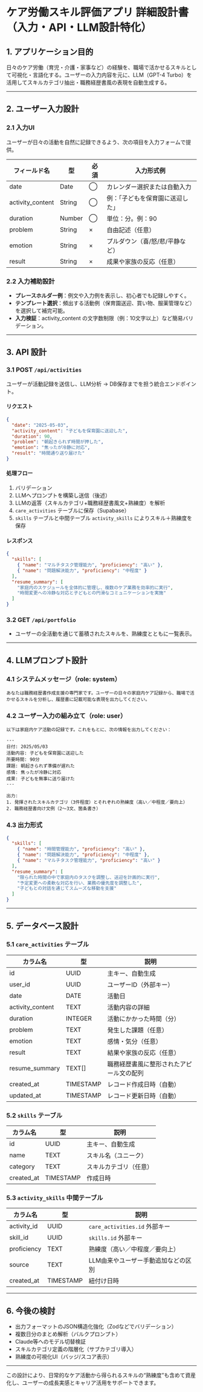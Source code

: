 # ケア労働スキル評価アプリ 詳細設計書（入力・API・LLM設計特化）

## 1. アプリケーション目的

日々のケア労働（育児・介護・家事など）の経験を、職場で活かせるスキルとして可視化・言語化する。ユーザーの入力内容を元に、LLM（GPT-4 Turbo）を活用してスキルカテゴリ抽出・職務経歴書風の表現を自動生成する。

---

## 2. ユーザー入力設計

### 2.1 入力UI

ユーザーが日々の活動を自然に記録できるよう、次の項目を入力フォームで提供。

| フィールド名     | 型     | 必須 | 入力形式例                       |
| ---------------- | ------ | ---- | -------------------------------- |
| date             | Date   | ◯    | カレンダー選択または自動入力     |
| activity_content | String | ◯    | 例：「子どもを保育園に送迎した」 |
| duration         | Number | ◯    | 単位：分。例：90                 |
| problem          | String | ×    | 自由記述（任意）                 |
| emotion          | String | ×    | プルダウン（喜/怒/悲/平静など）  |
| result           | String | ×    | 成果や家族の反応（任意）         |

### 2.2 入力補助設計

- **プレースホルダー例**：例文や入力例を表示し、初心者でも記録しやすく。
- **テンプレート選択**：頻出する活動例（保育園送迎、買い物、服薬管理など）を選択して補完可能。
- **入力検証**：activity_content の文字数制限（例：10文字以上）など簡易バリデーション。

---

## 3. API 設計

### 3.1 POST `/api/activities`

ユーザーが活動記録を送信し、LLM分析 → DB保存までを担う統合エンドポイント。

#### リクエスト

```json
{
  "date": "2025-05-03",
  "activity_content": "子どもを保育園に送迎した",
  "duration": 90,
  "problem": "朝起きられず時間が押した",
  "emotion": "焦ったが冷静に対応",
  "result": "時間通り送り届けた"
}
```

#### 処理フロー

1. バリデーション
2. LLMへプロンプトを構築し送信（後述）
3. LLMの返答（スキルカテゴリ+職務経歴書風文+熟練度）を解析
4. `care_activities` テーブルに保存（Supabase）
5. `skills` テーブルと中間テーブル `activity_skills` によりスキル＋熟練度を保存

#### レスポンス

```json
{
  "skills": [
    { "name": "マルチタスク管理能力", "proficiency": "高い" },
    { "name": "問題解決能力", "proficiency": "中程度" }
  ],
  "resume_summary": [
    "家庭内のスケジュールを全体的に管理し、複数のケア業務を効率的に実行",
    "時間変更への冷静な対応と子どもとの円滑なコミュニケーションを実施"
  ]
}
```

### 3.2 GET `/api/portfolio`

- ユーザーの全活動を通じて蓄積されたスキルを、熟練度とともに一覧表示。

---

## 4. LLMプロンプト設計

### 4.1 システムメッセージ（role: system）

```text
あなたは職務経歴書作成支援の専門家です。ユーザーの日々の家庭内ケア記録から、職場で活かせるスキルを分析し、履歴書に記載可能な表現を出力してください。
```

### 4.2 ユーザー入力の組み立て（role: user）

```text
以下は家庭内ケア活動の記録です。これをもとに、次の情報を出力してください：

---
日付: 2025/05/03
活動内容: 子どもを保育園に送迎した
所要時間: 90分
課題: 朝起きられず準備が遅れた
感情: 焦ったが冷静に対応
成果: 子どもを無事に送り届けた
---

出力:
1. 発揮されたスキルカテゴリ（3件程度）とそれぞれの熟練度（高い／中程度／要向上）
2. 職務経歴書向け文例（2〜3文、箇条書き）
```

### 4.3 出力形式

```json
{
  "skills": [
    { "name": "時間管理能力", "proficiency": "高い" },
    { "name": "問題解決能力", "proficiency": "中程度" },
    { "name": "マルチタスク管理能力", "proficiency": "高い" }
  ],
  "resume_summary": [
    "限られた時間の中で家庭内のタスクを調整し、送迎を計画的に実行",
    "予定変更への柔軟な対応を行い、業務の優先度を調整した",
    "子どもとの対話を通じてスムーズな移動を支援"
  ]
}
```

---

## 5. データベース設計

### 5.1 `care_activities` テーブル

| カラム名         | 型        | 説明                                     |
| ---------------- | --------- | ---------------------------------------- |
| id               | UUID      | 主キー、自動生成                         |
| user_id          | UUID      | ユーザーID（外部キー）                   |
| date             | DATE      | 活動日                                   |
| activity_content | TEXT      | 活動内容の詳細                           |
| duration         | INTEGER   | 活動にかかった時間（分）                 |
| problem          | TEXT      | 発生した課題（任意）                     |
| emotion          | TEXT      | 感情・気分（任意）                       |
| result           | TEXT      | 結果や家族の反応（任意）                 |
| resume_summary   | TEXT\[]   | 職務経歴書風に整形されたアピール文の配列 |
| created_at       | TIMESTAMP | レコード作成日時（自動）                 |
| updated_at       | TIMESTAMP | レコード更新日時（自動）                 |

### 5.2 `skills` テーブル

| カラム名   | 型        | 説明                   |
| ---------- | --------- | ---------------------- |
| id         | UUID      | 主キー、自動生成       |
| name       | TEXT      | スキル名（ユニーク）   |
| category   | TEXT      | スキルカテゴリ（任意） |
| created_at | TIMESTAMP | 作成日時               |

### 5.3 `activity_skills` 中間テーブル

| カラム名    | 型        | 説明                                |
| ----------- | --------- | ----------------------------------- |
| activity_id | UUID      | `care_activities.id` 外部キー       |
| skill_id    | UUID      | `skills.id` 外部キー                |
| proficiency | TEXT      | 熟練度（高い／中程度／要向上）      |
| source      | TEXT      | LLM由来やユーザー手動追加などの区別 |
| created_at  | TIMESTAMP | 紐付け日時                          |

---

## 6. 今後の検討

- 出力フォーマットのJSON構造化強化（Zodなどでバリデーション）
- 複数日分のまとめ解析（バルクプロンプト）
- Claude等へのモデル切替検証
- スキルカテゴリ定義の階層化（サブカテゴリ導入）
- 熟練度の可視化UI（バッジ/スコア表示）

---

この設計により、日常的なケア活動から得られるスキルの“熟練度”も含めて資産化し、ユーザーの成長実感とキャリア活用をサポートできます。
